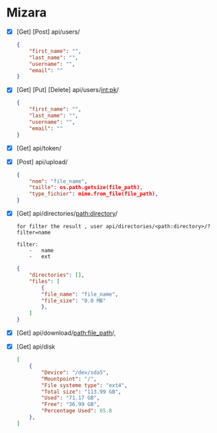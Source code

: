 # Mizara
- [x] [Get] [Post] api/users/

  ```json
  {
      "first_name": "",
      "last_name": "",
      "username": "",
      "email": ""
  }
  ```

  


- [x] [Get] [Put] [Delete] api/users/<int:pk>/

    ```json
    {
        "first_name": "",
        "last_name": "",
        "username": "",
        "email": ""
    }
    ```

    

- [x] [Get] api/token/

- [x] [Post] api/upload/

    ```json
    {
        "nom": "file_name",
        "taille": os.path.getsize(file_path),
        "type_fichier": mime.from_file(file_path),
    }
    ```

    

- [x]   [Get] api/directories/<path:directory>/
        
        for filter the result , user api/directories/<path:directory>/?filter=name
        
        filter:
            -   name
            -   ext

    ```json
    {
        "directories": [],
        "files": [   
            {
            "file_name": "file_name",
            "file_size": "0.0 MB"
            },
        ]
    }
    ```

- [x] [Get] api/download/<path:file_path>/,

- [x] [Get] api/disk
    ```json
    [   
        {
            "Device": "/dev/sda5",
            "Mountpoint": "/",
            "File systeme type": "ext4",
            "Total size": "113.99 GB",
            "Used": "71.17 GB",
            "Free": "36.99 GB",
            "Percentage Used": 65.8
        },
    ]
    ```